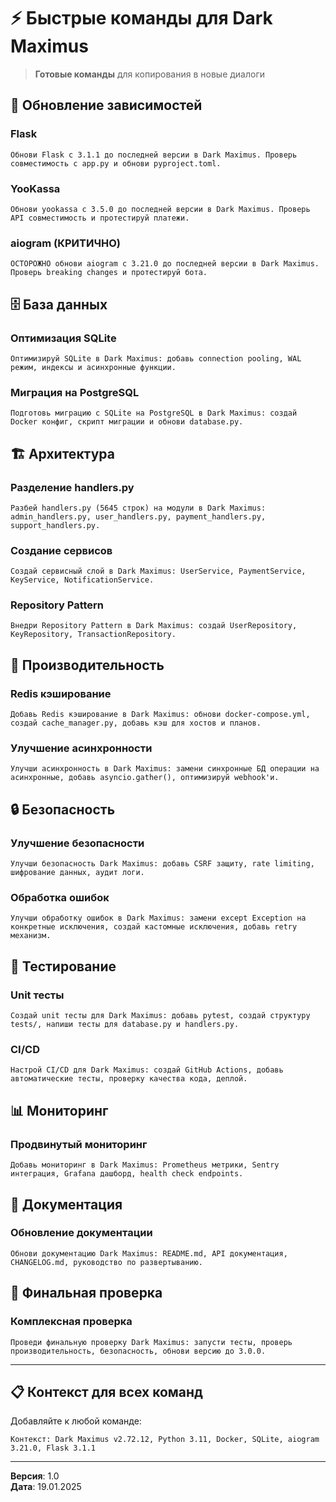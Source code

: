 # ⚡ Быстрые команды для Dark Maximus

> **Готовые команды** для копирования в новые диалоги

## 🔄 Обновление зависимостей

### Flask
```
Обнови Flask с 3.1.1 до последней версии в Dark Maximus. Проверь совместимость с app.py и обнови pyproject.toml.
```

### YooKassa  
```
Обнови yookassa с 3.5.0 до последней версии в Dark Maximus. Проверь API совместимость и протестируй платежи.
```

### aiogram (КРИТИЧНО)
```
ОСТОРОЖНО обнови aiogram с 3.21.0 до последней версии в Dark Maximus. Проверь breaking changes и протестируй бота.
```

## 🗄️ База данных

### Оптимизация SQLite
```
Оптимизируй SQLite в Dark Maximus: добавь connection pooling, WAL режим, индексы и асинхронные функции.
```

### Миграция на PostgreSQL
```
Подготовь миграцию с SQLite на PostgreSQL в Dark Maximus: создай Docker конфиг, скрипт миграции и обнови database.py.
```

## 🏗️ Архитектура

### Разделение handlers.py
```
Разбей handlers.py (5645 строк) на модули в Dark Maximus: admin_handlers.py, user_handlers.py, payment_handlers.py, support_handlers.py.
```

### Создание сервисов
```
Создай сервисный слой в Dark Maximus: UserService, PaymentService, KeyService, NotificationService.
```

### Repository Pattern
```
Внедри Repository Pattern в Dark Maximus: создай UserRepository, KeyRepository, TransactionRepository.
```

## 🚀 Производительность

### Redis кэширование
```
Добавь Redis кэширование в Dark Maximus: обнови docker-compose.yml, создай cache_manager.py, добавь кэш для хостов и планов.
```

### Улучшение асинхронности
```
Улучши асинхронность в Dark Maximus: замени синхронные БД операции на асинхронные, добавь asyncio.gather(), оптимизируй webhook'и.
```

## 🔒 Безопасность

### Улучшение безопасности
```
Улучши безопасность Dark Maximus: добавь CSRF защиту, rate limiting, шифрование данных, аудит логи.
```

### Обработка ошибок
```
Улучши обработку ошибок в Dark Maximus: замени except Exception на конкретные исключения, создай кастомные исключения, добавь retry механизм.
```

## 🧪 Тестирование

### Unit тесты
```
Создай unit тесты для Dark Maximus: добавь pytest, создай структуру tests/, напиши тесты для database.py и handlers.py.
```

### CI/CD
```
Настрой CI/CD для Dark Maximus: создай GitHub Actions, добавь автоматические тесты, проверку качества кода, деплой.
```

## 📊 Мониторинг

### Продвинутый мониторинг
```
Добавь мониторинг в Dark Maximus: Prometheus метрики, Sentry интеграция, Grafana дашборд, health check endpoints.
```

## 📝 Документация

### Обновление документации
```
Обнови документацию Dark Maximus: README.md, API документация, CHANGELOG.md, руководство по развертыванию.
```

## 🎯 Финальная проверка

### Комплексная проверка
```
Проведи финальную проверку Dark Maximus: запусти тесты, проверь производительность, безопасность, обнови версию до 3.0.0.
```

---

## 📋 Контекст для всех команд

Добавляйте к любой команде:
```
Контекст: Dark Maximus v2.72.12, Python 3.11, Docker, SQLite, aiogram 3.21.0, Flask 3.1.1
```

---

**Версия**: 1.0  
**Дата**: 19.01.2025

